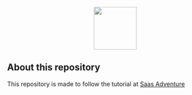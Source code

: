 <p style="text-align: center;">
    <a href="https://saasadventure.io" target="_blank">
        <img src="https://saasadventure.io/img/saas-dark-logo.png" style="height: 100px">
    </a>
</p>

## About this repository

This repository is made to follow the tutorial at [Saas Adventure](https://saasadventure.io)